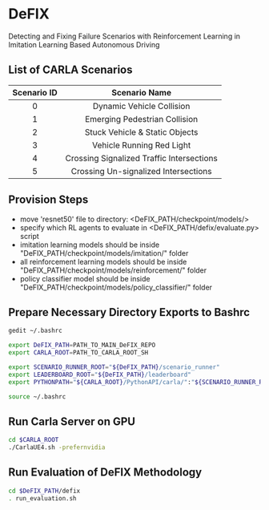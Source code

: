 # DeFIX
Detecting and Fixing Failure Scenarios with Reinforcement Learning in Imitation Learning Based Autonomous Driving

## List of CARLA Scenarios
<div align="center">

| Scenario ID | Scenario Name |
| :-: | :-: |
| 0 | Dynamic Vehicle Collision |
| 1 | Emerging Pedestrian Collision |
| 2 | Stuck Vehicle & Static Objects |
| 3 | Vehicle Running Red Light |
| 4 | Crossing Signalized Traffic Intersections |
| 5 | Crossing Un-signalized Intersections |

</div>

## Provision Steps
* move 'resnet50' file to directory: <DeFIX_PATH/checkpoint/models/>
* specify which RL agents to evaluate in <DeFIX_PATH/defix/evaluate.py> script
* imitation learning models should be inside "DeFIX_PATH/checkpoint/models/imitation/" folder
* all reinforcement learning models should be inside "DeFIX_PATH/checkpoint/models/reinforcement/" folder
* policy classifier model should be inside "DeFIX_PATH/checkpoint/models/policy_classifier/" folder

## Prepare Necessary Directory Exports to Bashrc
```sh
gedit ~/.bashrc

export DeFIX_PATH=PATH_TO_MAIN_DeFIX_REPO
export CARLA_ROOT=PATH_TO_CARLA_ROOT_SH

export SCENARIO_RUNNER_ROOT="${DeFIX_PATH}/scenario_runner"
export LEADERBOARD_ROOT="${DeFIX_PATH}/leaderboard"
export PYTHONPATH="${CARLA_ROOT}/PythonAPI/carla/":"${SCENARIO_RUNNER_ROOT}":"${LEADERBOARD_ROOT}":"${CARLA_ROOT}/PythonAPI/carla/dist/carla-0.9.10-py3.7-linux-x86_64.egg":${PYTHONPATH}

source ~/.bashrc
```

## Run Carla Server on GPU
```sh
cd $CARLA_ROOT
./CarlaUE4.sh -prefernvidia
```

## Run Evaluation of DeFIX Methodology
```sh
cd $DeFIX_PATH/defix
. run_evaluation.sh
```
